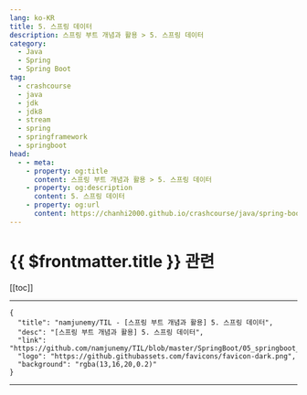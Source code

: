```yaml
---
lang: ko-KR
title: 5. 스프링 데이터
description: 스프링 부트 개념과 활용 > 5. 스프링 데이터
category:
  - Java
  - Spring
  - Spring Boot
tag: 
  - crashcourse
  - java
  - jdk
  - jdk8
  - stream
  - spring
  - springframework
  - springboot
head:
  - - meta:
    - property: og:title
      content: 스프링 부트 개념과 활용 > 5. 스프링 데이터
    - property: og:description
      content: 5. 스프링 데이터
    - property: og:url
      content: https://chanhi2000.github.io/crashcourse/java/spring-boot-whiteship/05.html
---
```


# {{ $frontmatter.title }} 관련

[[toc]]

---

```component VPCard
{
  "title": "namjunemy/TIL - [스프링 부트 개념과 활용] 5. 스프링 데이터",
  "desc": "[스프링 부트 개념과 활용] 5. 스프링 데이터",
  "link": "https://github.com/namjunemy/TIL/blob/master/SpringBoot/05_springboot_spring_data.md",
  "logo": "https://github.githubassets.com/favicons/favicon-dark.png",
  "background": "rgba(13,16,20,0.2)"
}
```

---

<TagLinks />